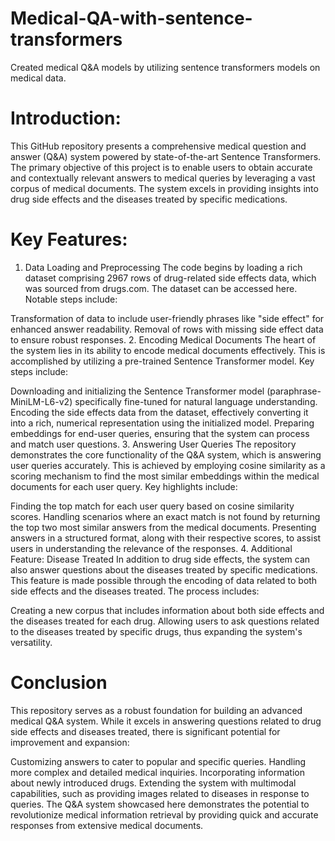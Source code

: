 # Medical-QA-with-sentence-transformers
Created medical Q&A models by utilizing sentence transformers models on medical data.

# Introduction:
This GitHub repository presents a comprehensive medical question and answer (Q&A) system powered by state-of-the-art Sentence Transformers. The primary objective of this project is to enable users to obtain accurate and contextually relevant answers to medical queries by leveraging a vast corpus of medical documents. The system excels in providing insights into drug side effects and the diseases treated by specific medications.

# Key Features:

1. Data Loading and Preprocessing
The code begins by loading a rich dataset comprising 2967 rows of drug-related side effects data, which was sourced from drugs.com. The dataset can be accessed here. Notable steps include:

Transformation of data to include user-friendly phrases like "side effect" for enhanced answer readability.
Removal of rows with missing side effect data to ensure robust responses.
2. Encoding Medical Documents
The heart of the system lies in its ability to encode medical documents effectively. This is accomplished by utilizing a pre-trained Sentence Transformer model. Key steps include:

Downloading and initializing the Sentence Transformer model (paraphrase-MiniLM-L6-v2) specifically fine-tuned for natural language understanding.
Encoding the side effects data from the dataset, effectively converting it into a rich, numerical representation using the initialized model.
Preparing embeddings for end-user queries, ensuring that the system can process and match user questions.
3. Answering User Queries
The repository demonstrates the core functionality of the Q&A system, which is answering user queries accurately. This is achieved by employing cosine similarity as a scoring mechanism to find the most similar embeddings within the medical documents for each user query. Key highlights include:

Finding the top match for each user query based on cosine similarity scores.
Handling scenarios where an exact match is not found by returning the top two most similar answers from the medical documents.
Presenting answers in a structured format, along with their respective scores, to assist users in understanding the relevance of the responses.
4. Additional Feature: Disease Treated
In addition to drug side effects, the system can also answer questions about the diseases treated by specific medications. This feature is made possible through the encoding of data related to both side effects and the diseases treated. The process includes:

Creating a new corpus that includes information about both side effects and the diseases treated for each drug.
Allowing users to ask questions related to the diseases treated by specific drugs, thus expanding the system's versatility.

# Conclusion
This repository serves as a robust foundation for building an advanced medical Q&A system. While it excels in answering questions related to drug side effects and diseases treated, there is significant potential for improvement and expansion:

Customizing answers to cater to popular and specific queries.
Handling more complex and detailed medical inquiries.
Incorporating information about newly introduced drugs.
Extending the system with multimodal capabilities, such as providing images related to diseases in response to queries.
The Q&A system showcased here demonstrates the potential to revolutionize medical information retrieval by providing quick and accurate responses from extensive medical documents.
